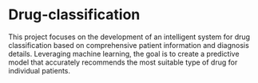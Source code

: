 # Drug-classification
This project focuses on the development of an intelligent system for drug classification based on comprehensive patient information and diagnosis details. Leveraging machine learning, the goal is to create a predictive model that accurately recommends the most suitable type of drug for individual patients.
